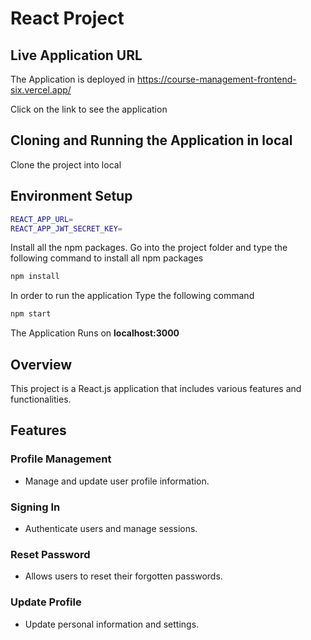 # React Project

## Live Application URL

The Application is deployed in https://course-management-frontend-six.vercel.app/

Click on the link to see the application

## Cloning and Running the Application in local

Clone the project into local

## Environment Setup

```bash
REACT_APP_URL=
REACT_APP_JWT_SECRET_KEY=
```

Install all the npm packages. Go into the project folder and type the following command to install all npm packages

```bash
npm install
```

In order to run the application Type the following command

```bash
npm start
```

The Application Runs on **localhost:3000**



## Overview

This project is a React.js application that includes various features and functionalities.

## Features

### Profile Management
- Manage and update user profile information.

### Signing In
- Authenticate users and manage sessions.

### Reset Password
- Allows users to reset their forgotten passwords.

### Update Profile
- Update personal information and settings.


